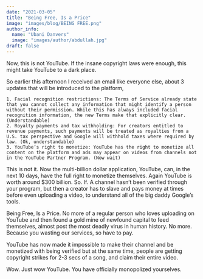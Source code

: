 ```yaml
---
date: "2021-03-05"
title: "Being Free, Is a Price"
image: "images/blog/BEING FREE.png"
author_info: 
  name: "Ubani Danvers"
  image: "images/author/abdullah.jpg"
draft: false
---
```


Now, this is not YouTube. If the insane copyright laws were enough, this might take YouTube to a dark place. 

So earlier this afternoon I received an email like everyone else, about 3 updates that will be introduced to the platform,

    1. Facial recognition restrictions: The Terms of Service already state that you cannot collect any information that might identify a person without their permission. While this has always included facial recognition information, the new Terms make that explicitly clear. (Understandable)
    2. Royalty payments and tax withholding: For creators entitled to revenue payments, such payments will be treated as royalties from a U.S. tax perspective and Google will withhold taxes where required by law. (Ok, understandable)
    3. YouTube’s right to monetize: YouTube has the right to monetize all content on the platform and ads may appear on videos from channels not in the YouTube Partner Program. (Now wait)

This is not it. Now the multi-billion dollar application, YouTube, can, in the next 10 days, have the full right to monetize themselves. Again YouTube is worth around $300 billion. So. If. A channel hasn’t been verified through your program, but then a creator has to slave and pays money at times before even uploading a video, to understand all of the big daddy Google’s tools. 

Being Free, Is a Price. No more of a regular person who loves uploading on YouTube and then found a gold mine of newfound capital to feed themselves, almost post the most deadly virus in human history. No more. Because you wasting our services, so have to pay.

YouTube has now made it impossible to make their channel and be monetized with being verified but at the same time, people are getting copyright strikes for 2-3 secs of a song, and claim their entire video.

Wow. Just wow YouTube. You have officially monopolized yourselves.